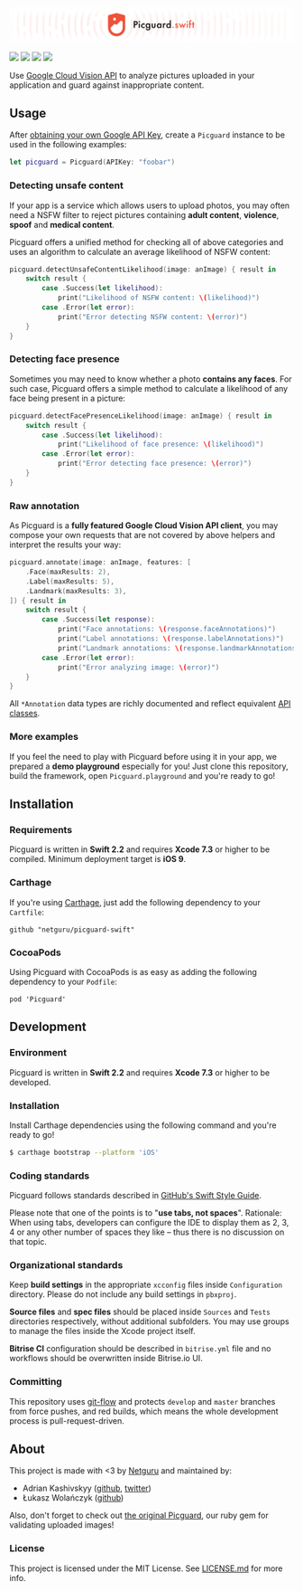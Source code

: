 ![](Images/Header.png)

![](https://www.bitrise.io/app/0ee59475f60743f7.svg?token=yOJZx9kJX6J2MRDNsHRnxQ&branch=develop)
![](https://img.shields.io/github/release/netguru/picguard-swift.svg)
![](https://img.shields.io/badge/swift-2.2-orange.svg)
![](https://img.shields.io/badge/carthage-compatible-green.svg)

Use [Google Cloud Vision API](https://cloud.google.com/vision/) to analyze pictures uploaded in your application and guard against inappropriate content.

## Usage

After [obtaining your own Google API Key](https://cloud.google.com/vision/docs/auth-template/cloud-api-auth#set_up_an_api_key), create a `Picguard` instance to be used in the following examples:

```swift
let picguard = Picguard(APIKey: "foobar")
```

### Detecting unsafe content

If your app is a service which allows users to upload photos, you may often need a NSFW filter to reject pictures containing **adult content**, **violence**, **spoof** and **medical content**.

Picguard offers a unified method for checking all of above categories and uses an algorithm to calculate an average likelihood of NSFW content:

```swift
picguard.detectUnsafeContentLikelihood(image: anImage) { result in
    switch result {
        case .Success(let likelihood):
            print("Likelihood of NSFW content: \(likelihood)")
        case .Error(let error):
            print("Error detecting NSFW content: \(error)")
    }
}
```

### Detecting face presence

Sometimes you may need to know whether a photo **contains any faces**. For such case, Picguard offers a simple method to calculate a likelihood of any face being present in a picture:

```swift
picguard.detectFacePresenceLikelihood(image: anImage) { result in
    switch result {
        case .Success(let likelihood):
            print("Likelihood of face presence: \(likelihood)")
        case .Error(let error):
            print("Error detecting face presence: \(error)")
    }
}
```

### Raw annotation

As Picguard is a **fully featured Google Cloud Vision API client**, you may compose your own requests that are not covered by above helpers and interpret the results your way:

```swift
picguard.annotate(image: anImage, features: [
    .Face(maxResults: 2),
    .Label(maxResults: 5),
    .Landmark(maxResults: 3),
]) { result in
    switch result {
        case .Success(let response):
            print("Face annotations: \(response.faceAnnotations)")
            print("Label annotations: \(response.labelAnnotations)")
            print("Landmark annotations: \(response.landmarkAnnotations)")
        case .Error(let error):
            print("Error analyzing image: \(error)")
    }
}
```

All `*Annotation` data types are richly documented and reflect equivalent [API classes](https://cloud.google.com/vision/reference/rest/v1/images/annotate).

### More examples

If you feel the need to play with Picguard before using it in your app, we prepared a **demo playground** especially for you! Just clone this repository, build the framework, open `Picguard.playground` and you're ready to go!

## Installation

### Requirements

Picguard is written in **Swift 2.2** and requires **Xcode 7.3** or higher to be compiled. Minimum deployment target is **iOS 9**.

### Carthage

If you're using [Carthage](https://github.com/Carthage/Carthage), just add the following dependency to your `Cartfile`:

```none
github "netguru/picguard-swift"
```

### CocoaPods

Using Picguard with CocoaPods is as easy as adding the following dependency to your `Podfile`:

```none
pod 'Picguard'
```

## Development

### Environment

Picguard is written in **Swift 2.2** and requires **Xcode 7.3** or higher to be developed.

### Installation

Install Carthage dependencies using the following command and you're ready to go!

```bash
$ carthage bootstrap --platform 'iOS'
```

### Coding standards

Picguard follows standards described in [GitHub's Swift Style Guide](https://github.com/github/swift-style-guide).

Please note that one of the points is to "**use tabs, not spaces**". Rationale: When using tabs, developers can configure the IDE to display them as 2, 3, 4 or any other number of spaces they like – thus there is no discussion on that topic.

### Organizational standards

Keep **build settings** in the appropriate `xcconfig` files inside `Configuration` directory. Please do not include any build settings in `pbxproj`.

**Source files** and **spec files** should be placed inside `Sources` and `Tests` directories respectively, without additional subfolders. You may use groups to manage the files inside the Xcode project itself.

**Bitrise CI** configuration should be described in `bitrise.yml` file and no workflows should be overwritten inside Bitrise.io UI.

### Committing

This repository uses [git-flow](https://www.atlassian.com/git/tutorials/comparing-workflows/gitflow-workflow) and protects `develop` and `master` branches from force pushes, and red builds, which means the whole development process is pull-request-driven.

## About

This project is made with <3 by [Netguru](https://netguru.co/opensource) and maintained by:

- Adrian Kashivskyy ([github](https://github.com/akashivskyy), [twitter](https://twitter.com/akashivskyy))
- Łukasz Wolańczyk ([github](https://github.com/lukwol))

Also, don't forget to check out [the original Picguard](https://github.com/netguru/picguard), our ruby gem for validating uploaded images!

### License

This project is licensed under the MIT License. See [LICENSE.md](LICENSE.md) for more info.
